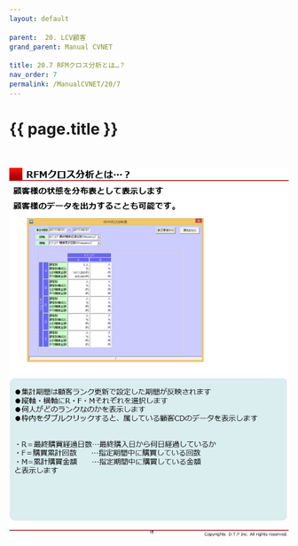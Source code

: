 ```yaml
---
layout: default

parent:  20. LCV顧客
grand_parent: Manual CVNET

title: 20.7 RFMクロス分析とは…？
nav_order: 7
permalink: /ManualCVNET/20/7
---
```


# {{ page.title }} <br/><br/>


<a href="/img/LCVKokyaku/LCV15.PNG" target="_blank">
<img src="/img/LCVKokyaku/LCV15.PNG" alt="login image"></a>


